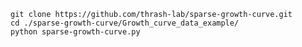     git clone https://github.com/thrash-lab/sparse-growth-curve.git
    cd ./sparse-growth-curve/Growth_curve_data_example/
    python sparse-growth-curve.py
